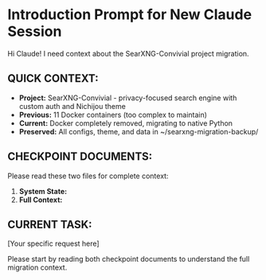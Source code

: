 # Introduction Prompt for New Claude Session

Hi Claude! I need context about the SearXNG-Convivial project migration.

## QUICK CONTEXT:
- **Project:** SearXNG-Convivial - privacy-focused search engine with custom auth and Nichijou theme
- **Previous:** 11 Docker containers (too complex to maintain)
- **Current:** Docker completely removed, migrating to native Python
- **Preserved:** All configs, theme, and data in ~/searxng-migration-backup/

## CHECKPOINT DOCUMENTS:
Please read these two files for complete context:
1. **System State:** 
2. **Full Context:** 

## CURRENT TASK:
[Your specific request here]

Please start by reading both checkpoint documents to understand the full migration context.
